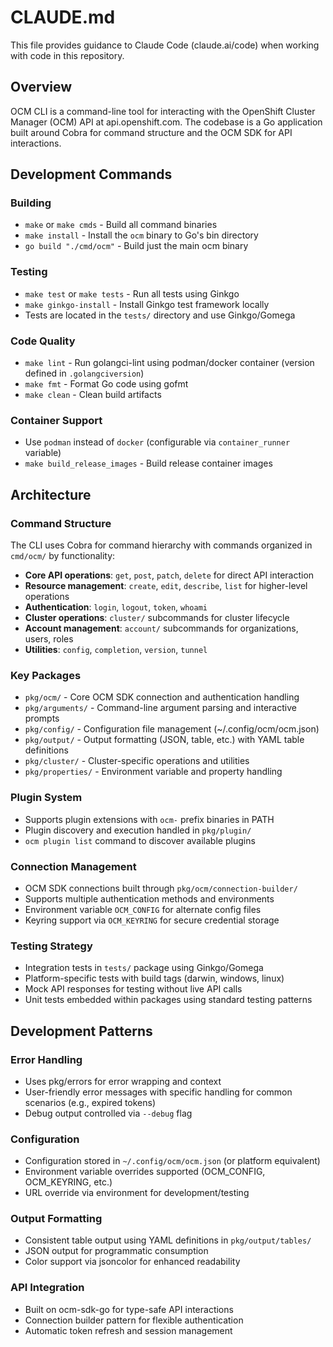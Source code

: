 # CLAUDE.md

This file provides guidance to Claude Code (claude.ai/code) when working with code in this repository.

## Overview

OCM CLI is a command-line tool for interacting with the OpenShift Cluster Manager (OCM) API at api.openshift.com. The codebase is a Go application built around Cobra for command structure and the OCM SDK for API interactions.

## Development Commands

### Building
- `make` or `make cmds` - Build all command binaries
- `make install` - Install the `ocm` binary to Go's bin directory
- `go build "./cmd/ocm"` - Build just the main ocm binary

### Testing
- `make test` or `make tests` - Run all tests using Ginkgo
- `make ginkgo-install` - Install Ginkgo test framework locally
- Tests are located in the `tests/` directory and use Ginkgo/Gomega

### Code Quality
- `make lint` - Run golangci-lint using podman/docker container (version defined in `.golangciversion`)
- `make fmt` - Format Go code using gofmt
- `make clean` - Clean build artifacts

### Container Support
- Use `podman` instead of `docker` (configurable via `container_runner` variable)
- `make build_release_images` - Build release container images

## Architecture

### Command Structure
The CLI uses Cobra for command hierarchy with commands organized in `cmd/ocm/` by functionality:
- **Core API operations**: `get`, `post`, `patch`, `delete` for direct API interaction
- **Resource management**: `create`, `edit`, `describe`, `list` for higher-level operations
- **Authentication**: `login`, `logout`, `token`, `whoami`
- **Cluster operations**: `cluster/` subcommands for cluster lifecycle
- **Account management**: `account/` subcommands for organizations, users, roles
- **Utilities**: `config`, `completion`, `version`, `tunnel`

### Key Packages
- `pkg/ocm/` - Core OCM SDK connection and authentication handling
- `pkg/arguments/` - Command-line argument parsing and interactive prompts
- `pkg/config/` - Configuration file management (~/.config/ocm/ocm.json)
- `pkg/output/` - Output formatting (JSON, table, etc.) with YAML table definitions
- `pkg/cluster/` - Cluster-specific operations and utilities
- `pkg/properties/` - Environment variable and property handling

### Plugin System
- Supports plugin extensions with `ocm-` prefix binaries in PATH
- Plugin discovery and execution handled in `pkg/plugin/`
- `ocm plugin list` command to discover available plugins

### Connection Management
- OCM SDK connections built through `pkg/ocm/connection-builder/`
- Supports multiple authentication methods and environments
- Environment variable `OCM_CONFIG` for alternate config files
- Keyring support via `OCM_KEYRING` for secure credential storage

### Testing Strategy
- Integration tests in `tests/` package using Ginkgo/Gomega
- Platform-specific tests with build tags (darwin, windows, linux)
- Mock API responses for testing without live API calls
- Unit tests embedded within packages using standard testing patterns

## Development Patterns

### Error Handling
- Uses pkg/errors for error wrapping and context
- User-friendly error messages with specific handling for common scenarios (e.g., expired tokens)
- Debug output controlled via `--debug` flag

### Configuration
- Configuration stored in `~/.config/ocm/ocm.json` (or platform equivalent)
- Environment variable overrides supported (OCM_CONFIG, OCM_KEYRING, etc.)
- URL override via environment for development/testing

### Output Formatting
- Consistent table output using YAML definitions in `pkg/output/tables/`
- JSON output for programmatic consumption
- Color support via jsoncolor for enhanced readability

### API Integration
- Built on ocm-sdk-go for type-safe API interactions
- Connection builder pattern for flexible authentication
- Automatic token refresh and session management